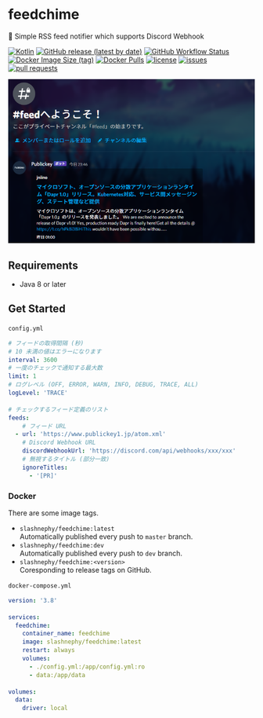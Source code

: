 # feedchime

🔔 Simple RSS feed notifier which supports Discord Webhook

[![Kotlin](https://img.shields.io/badge/Kotlin-1.4.30-blue)](https://kotlinlang.org)
[![GitHub release (latest by date)](https://img.shields.io/github/v/release/SlashNephy/feedchime)](https://github.com/SlashNephy/feedchime/releases)
[![GitHub Workflow Status](https://img.shields.io/github/workflow/status/SlashNephy/feedchime/Docker)](https://hub.docker.com/r/slashnephy/feedchime)
[![Docker Image Size (tag)](https://img.shields.io/docker/image-size/slashnephy/feedchime/latest)](https://hub.docker.com/r/slashnephy/feedchime)
[![Docker Pulls](https://img.shields.io/docker/pulls/slashnephy/feedchime)](https://hub.docker.com/r/slashnephy/feedchime)
[![license](https://img.shields.io/github/license/SlashNephy/feedchime)](https://github.com/SlashNephy/feedchime/blob/master/LICENSE)
[![issues](https://img.shields.io/github/issues/SlashNephy/feedchime)](https://github.com/SlashNephy/feedchime/issues)
[![pull requests](https://img.shields.io/github/issues-pr/SlashNephy/feedchime)](https://github.com/SlashNephy/feedchime/pulls)

[![screenshot.png](https://raw.githubusercontent.com/SlashNephy/feedchime/master/docs/screenshot.png)](https://github.com/SlashNephy/feedchime)

## Requirements

- Java 8 or later

## Get Started

`config.yml`

```yaml
# フィードの取得間隔 (秒)
# 10 未満の値はエラーになります
interval: 3600
# 一度のチェックで通知する最大数
limit: 1
# ログレベル (OFF, ERROR, WARN, INFO, DEBUG, TRACE, ALL)
logLevel: 'TRACE'

# チェックするフィード定義のリスト
feeds:
    # フィード URL
  - url: 'https://www.publickey1.jp/atom.xml'
    # Discord Webhook URL
    discordWebhookUrl: 'https://discord.com/api/webhooks/xxx/xxx'
    # 無視するタイトル (部分一致)
    ignoreTitles:
      - '[PR]'
```

### Docker

There are some image tags.

- `slashnephy/feedchime:latest`  
  Automatically published every push to `master` branch.
- `slashnephy/feedchime:dev`  
  Automatically published every push to `dev` branch.
- `slashnephy/feedchime:<version>`  
  Coresponding to release tags on GitHub.

`docker-compose.yml`

```yaml
version: '3.8'

services:
  feedchime:
    container_name: feedchime
    image: slashnephy/feedchime:latest
    restart: always
    volumes:
      - ./config.yml:/app/config.yml:ro
      - data:/app/data

volumes:
  data:
    driver: local
```
